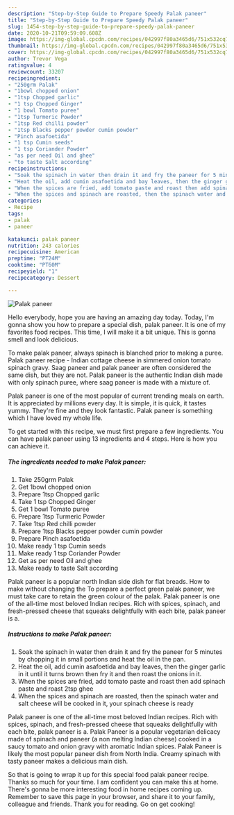 ```yaml
---
description: "Step-by-Step Guide to Prepare Speedy Palak paneer"
title: "Step-by-Step Guide to Prepare Speedy Palak paneer"
slug: 1454-step-by-step-guide-to-prepare-speedy-palak-paneer
date: 2020-10-21T09:59:09.608Z
image: https://img-global.cpcdn.com/recipes/042997f80a3465d6/751x532cq70/palak-paneer-recipe-main-photo.jpg
thumbnail: https://img-global.cpcdn.com/recipes/042997f80a3465d6/751x532cq70/palak-paneer-recipe-main-photo.jpg
cover: https://img-global.cpcdn.com/recipes/042997f80a3465d6/751x532cq70/palak-paneer-recipe-main-photo.jpg
author: Trevor Vega
ratingvalue: 4
reviewcount: 33207
recipeingredient:
- "250grm Palak"
- "1bowl chopped onion"
- "1tsp Chopped garlic"
- "1 tsp Chopped Ginger"
- "1 bowl Tomato puree"
- "1tsp Turmeric Powder"
- "1tsp Red chilli powder"
- "1tsp Blacks pepper powder cumin powder"
- "Pinch asafoetida"
- "1 tsp Cumin seeds"
- "1 tsp Coriander Powder"
- "as per need Oil and ghee"
- "to taste Salt according"
recipeinstructions:
- "Soak the spinach in water then drain it and fry the paneer for 5 minutes by chopping it in small portions and heat the oil in the pan."
- "Heat the oil, add cumin asafoetida and bay leaves, then the ginger garlic in it until it turns brown then fry it and then roast the onions in it."
- "When the spices are fried, add tomato paste and roast then add spinach paste and roast 2tsp ghee"
- "When the spices and spinach are roasted, then the spinach water and salt cheese will be cooked in it, your spinach cheese is ready"
categories:
- Recipe
tags:
- palak
- paneer

katakunci: palak paneer 
nutrition: 243 calories
recipecuisine: American
preptime: "PT24M"
cooktime: "PT60M"
recipeyield: "1"
recipecategory: Dessert

---
```



![Palak paneer](https://img-global.cpcdn.com/recipes/042997f80a3465d6/751x532cq70/palak-paneer-recipe-main-photo.jpg)

Hello everybody, hope you are having an amazing day today. Today, I'm gonna show you how to prepare a special dish, palak paneer. It is one of my favorites food recipes. This time, I will make it a bit unique. This is gonna smell and look delicious.

To make palak paneer, always spinach is blanched prior to making a puree. Palak paneer recipe - Indian cottage cheese in simmered onion tomato spinach gravy. Saag paneer and palak paneer are often considered the same dish, but they are not. Palak paneer is the authentic Indian dish made with only spinach puree, where saag paneer is made with a mixture of.

Palak paneer is one of the most popular of current trending meals on earth. It is appreciated by millions every day. It is simple, it is quick, it tastes yummy. They're fine and they look fantastic. Palak paneer is something which I have loved my whole life.


To get started with this recipe, we must first prepare a few ingredients. You can have palak paneer using 13 ingredients and 4 steps. Here is how you can achieve it.

<!--inarticleads1-->

##### The ingredients needed to make Palak paneer:

1. Take 250grm Palak
1. Get 1bowl chopped onion
1. Prepare 1tsp Chopped garlic
1. Take 1 tsp Chopped Ginger
1. Get 1 bowl Tomato puree
1. Prepare 1tsp Turmeric Powder
1. Take 1tsp Red chilli powder
1. Prepare 1tsp Blacks pepper powder cumin powder
1. Prepare Pinch asafoetida
1. Make ready 1 tsp Cumin seeds
1. Make ready 1 tsp Coriander Powder
1. Get as per need Oil and ghee
1. Make ready to taste Salt according


Palak paneer is a popular north Indian side dish for flat breads. How to make without changing the To prepare a perfect green palak paneer, we must take care to retain the green colour of the palak. Palak paneer is one of the all-time most beloved Indian recipes. Rich with spices, spinach, and fresh-pressed cheese that squeaks delightfully with each bite, palak paneer is a. 

<!--inarticleads2-->

##### Instructions to make Palak paneer:

1. Soak the spinach in water then drain it and fry the paneer for 5 minutes by chopping it in small portions and heat the oil in the pan.
1. Heat the oil, add cumin asafoetida and bay leaves, then the ginger garlic in it until it turns brown then fry it and then roast the onions in it.
1. When the spices are fried, add tomato paste and roast then add spinach paste and roast 2tsp ghee
1. When the spices and spinach are roasted, then the spinach water and salt cheese will be cooked in it, your spinach cheese is ready


Palak paneer is one of the all-time most beloved Indian recipes. Rich with spices, spinach, and fresh-pressed cheese that squeaks delightfully with each bite, palak paneer is a. Palak Paneer is a popular vegetarian delicacy made of spinach and paneer (a non melting Indian cheese) cooked in a saucy tomato and onion gravy with aromatic Indian spices. Palak Paneer is likely the most popular paneer dish from North India. Creamy spinach with tasty paneer makes a delicious main dish. 

So that is going to wrap it up for this special food palak paneer recipe. Thanks so much for your time. I am confident you can make this at home. There's gonna be more interesting food in home recipes coming up. Remember to save this page in your browser, and share it to your family, colleague and friends. Thank you for reading. Go on get cooking!
